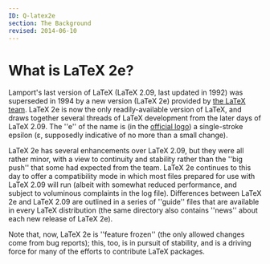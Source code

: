 ```yaml
---
ID: Q-latex2e
section: The Background
revised: 2014-06-10
---
```

# What is LaTeX 2e?

Lamport's last version of LaTeX (LaTeX 2.09, last updated in 1992)
was superseded in 1994 by a new version (LaTeX 2e) provided by
[the LaTeX team](FAQ-LaTeX3.md).
LaTeX 2e is now the only readily-available version of
LaTeX, and draws together several threads of LaTeX development
from the later days of LaTeX 2.09.  The ''e'' of the name is (in the
[official logo](FAQ-logos.md))
a single-stroke epsilon
(&epsilon;, supposedly
indicative of no more than a small change).

LaTeX 2e has several enhancements over LaTeX 2.09, but they were all
rather minor, with a view to continuity and stability rather than the
''big push'' that some had expected from the team.  LaTeX 2e
continues to this day to offer a compatibility mode in which most
files prepared for use with LaTeX 2.09 will run (albeit with somewhat
reduced performance, and subject to voluminous complaints in the log
file).  Differences between LaTeX 2e and LaTeX 2.09 are
outlined in a series of ''guide'' files that are available in every
LaTeX distribution (the same directory also contains ''news'' about
each new release of LaTeX 2e).

Note that, now, LaTeX 2e is ''feature frozen'' (the only allowed
changes come from bug reports); this, too, is in pursuit of stability,
and is a driving force for many of the efforts to contribute LaTeX
packages.

